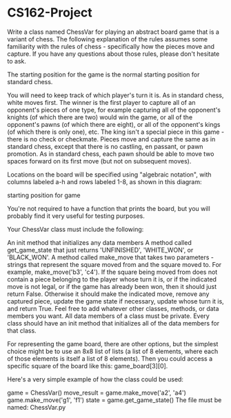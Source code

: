 # CS162-Project

Write a class named ChessVar for playing an abstract board game that is a variant of chess. The following explanation of the rules assumes some familiarity with the rules of chess - specifically how the pieces move and capture. If you have any questions about those rules, please don't hesitate to ask.

The starting position for the game is the normal starting position for standard chess.

You will need to keep track of which player's turn it is. As in standard chess, white moves first. The winner is the first player to capture all of an opponent's pieces of one type, for example capturing all of the opponent's knights (of which there are two) would win the game, or all of the opponent's pawns (of which there are eight), or all of the opponent's kings (of which there is only one), etc. The king isn't a special piece in this game - there is no check or checkmate. Pieces move and capture the same as in standard chess, except that there is no castling, en passant, or pawn promotion. As in standard chess, each pawn should be able to move two spaces forward on its first move (but not on subsequent moves).

Locations on the board will be specified using "algebraic notation", with columns labeled a-h and rows labeled 1-8, as shown in this diagram:

starting position for game

You're not required to have a function that prints the board, but you will probably find it very useful for testing purposes.

Your ChessVar class must include the following:

An init method that initializes any data members
A method called get_game_state that just returns 'UNFINISHED', 'WHITE_WON', or 'BLACK_WON'.
A method called make_move that takes two parameters - strings that represent the square moved from and the square moved to. For example, make_move('b3', 'c4'). If the square being moved from does not contain a piece belonging to the player whose turn it is, or if the indicated move is not legal, or if the game has already been won, then it should just return False. Otherwise it should make the indicated move, remove any captured piece, update the game state if necessary, update whose turn it is, and return True.
Feel free to add whatever other classes, methods, or data members you want. All data members of a class must be private. Every class should have an init method that initializes all of the data members for that class.

For representing the game board, there are other options, but the simplest choice might be to use an 8x8 list of lists (a list of 8 elements, where each of those elements is itself a list of 8 elements). Then you could access a specific square of the board like this: game_board[3][0].

Here's a very simple example of how the class could be used:

game = ChessVar()
move_result = game.make_move('a2', 'a4')
game.make_move('g1', 'f1')
state = game.get_game_state()
The file must be named: ChessVar.py
